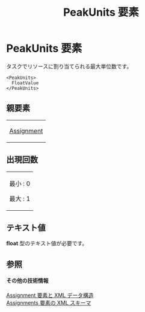 ﻿---
title: PeakUnits 要素
TOCTitle: PeakUnits 要素
ms:assetid: 09daccfe-a214-43d6-a2f8-7372a1192187
ms:mtpsurl: https://msdn.microsoft.com/ja-jp/library/Bb968404(v=office.12)
ms:contentKeyID: 16731362
ms.date: 06/30/2008
mtps_version: v=office.12
ms.translationtype: HT
---

# PeakUnits 要素

タスクでリソースに割り当てられる最大単位数です。

    <PeakUnits>
      FloatValue
    </PeakUnits>

## 親要素

<table>
<colgroup>
<col style="width: 100%" />
</colgroup>
<tbody>
<tr class="odd">
<td><p><a href="assignment-element.md">Assignment</a></p></td>
</tr>
</tbody>
</table>


## 出現回数


<table>
<colgroup>
<col style="width: 100%" />
</colgroup>
<tbody>
<tr class="odd">
<td><p>最小 : 0</p>
<p>最大 : 1</p></td>
</tr>
</tbody>
</table>


## テキスト値

**float** 型のテキスト値が必要です。

## 参照

#### その他の技術情報

[Assignment 要素と XML データ構造](assignment-elements-and-xml-structure.md)  
[Assignments 要素の XML スキーマ](xml-schema-for-the-assignments-element.md)

